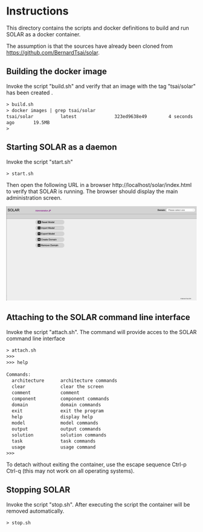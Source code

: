Instructions
============

This directory contains the scripts and docker definitions to build and run SOLAR as a docker container.

The assumption is that the sources have already been cloned from https://github.com/BernardTsai/solar.

Building the docker image
-------------------------

Invoke the script "build.sh" and verify that an image with the tag "tsai/solar" has been created .

```
> build.sh
> docker images | grep tsai/solar
tsai/solar          latest              323ed9638e49        4 seconds ago       19.5MB
>
```

 Starting SOLAR as a daemon
---------------------------

Invoke the script "start.sh"

```
> start.sh
```

Then open the following URL in a browser http://localhost/solar/index.html to verify that SOLAR is running. The browser should display the main administration screen.

![screenshot](screenshot.png)


Attaching to the SOLAR command line interface
---------------------------------------------

Invoke the script "attach.sh". The command will provide acces to the SOLAR command line interface

```
> attach.sh
>>>
>>> help

Commands:
  architecture      architecture commands
  clear             clear the screen
  comment           comment
  component         component commands
  domain            domain commands
  exit              exit the program
  help              display help
  model             model commands
  output            output commands
  solution          solution commands
  task              task commands
  usage             usage command
>>>
```

To detach without exiting the container, use the escape sequence Ctrl-p Ctrl-q (this may not work on all operating systems).

Stopping SOLAR
--------------

Invoke the script "stop.sh". After executing the script the container will be removed automatically.

```
> stop.sh
```
